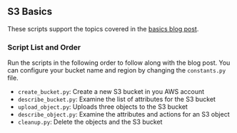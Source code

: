 ## S3 Basics

These scripts support the topics covered in the [basics blog post](https://blog.ippon.tech/the-trusty-bucket-introduction-and-basics/).

### Script List and Order

Run the scripts in the following order to follow along with the blog post. You
can configure your bucket name and region by changing the `constants.py` file.

- `create_bucket.py`: Create a new S3 bucket in you AWS account
- `describe_bucket.py`: Examine the list of attributes for the S3 bucket
- `upload_object.py`: Uploads three objects to the S3 bucket
- `describe_object.py`: Examine the attributes and actions for an S3 object
- `cleanup.py`: Delete the objects and the S3 bucket